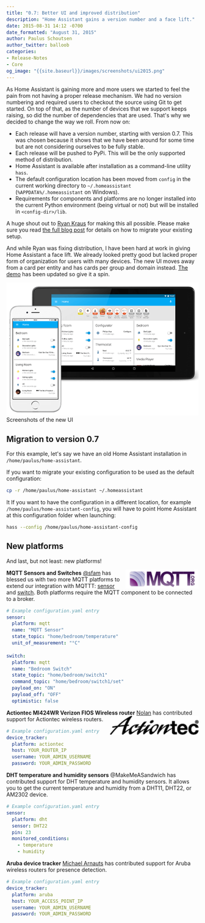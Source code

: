 ```yaml
---
title: "0.7: Better UI and improved distribution"
description: "Home Assistant gains a version number and a face lift."
date: 2015-08-31 14:12 -0700
date_formatted: "August 31, 2015"
author: Paulus Schoutsen
author_twitter: balloob
categories:
- Release-Notes
- Core
og_image: "{{site.baseurl}}/images/screenshots/ui2015.png"
---
```


As Home Assistant is gaining more and more users we started to feel the pain from not having a proper release mechanism. We had no version numbering and required users to checkout the source using Git to get started. On top of that, as the number of devices that we support keeps raising, so did the number of dependencies that are used. That's why we decided to change the way we roll. From now on:

- Each release will have a version number, starting with version 0.7. This was chosen because it shows that we have been around for some time but are not considering ourselves to be fully stable.
- Each release will be pushed to PyPi. This will be the only supported method of distribution.
- Home Assistant is available after installation as a command-line utility `hass`.
- The default configuration location has been moved from `config` in the current working directory to `~/.homeassistant` (`%APPDATA%/.homeassistant` on Windows).
- Requirements for components and platforms are no longer installed into the current Python environment (being virtual or not) but will be installed in `<config-dir>/lib`.

A huge shout out to [Ryan Kraus](https://github.com/rmkraus) for making this all possible. Please make sure you read [the full blog post][self] for details on how to migrate your existing setup.

[self]: /blog/2015/08/31/version-7-revamped-ui-and-improved-distribution/#read-more

And while Ryan was fixing distribution, I have been hard at work in giving Home Assistant a face lift. We already looked pretty good but lacked proper form of organization for users with many devices. The new UI moves away from a card per entity and has cards per group and domain instead. [The demo](/demo/) has been updated so give it a spin.

<p class='img'>
  <a href='/demo/'>
    <img src='/images/screenshots/ui2015.png' />
  </a>
  Screenshots of the new UI
</p>

<!--more-->

## Migration to version 0.7

For this example, let's say we have an old Home Assistant installation in `/home/paulus/home-assistant`.

If you want to migrate your existing configuration to be used as the default configuration:

```bash
cp -r /home/paulus/home-assistant ~/.homeassistant
```

It If you want to have the configuration in a different location, for example `/home/paulus/home-assistant-config`, you will have to point Home Assistant at this configuration folder when launching:

```bash
hass --config /home/paulus/home-assistant-config
```

## New platforms

And last, but not least: new platforms!

__MQTT Sensors and Switches__
<img src='/images/supported_brands/mqtt.png' style='border:none; box-shadow: none; float: right;' height='50' /> [@sfam](https://github.com/sfam) has blessed us with two more MQTT platforms to extend our integration with MQTTT: [sensor][mqtt-sensor] and [switch][mqtt-switch]. Both platforms require the MQTT component to be connected to a broker.

[mqtt-sensor]: /integrations/sensor.mqtt/
[mqtt-switch]: /integrations/switch.mqtt/

```yaml
# Example configuration.yaml entry
sensor:
  platform: mqtt
  name: "MQTT Sensor"
  state_topic: "home/bedroom/temperature"
  unit_of_measurement: "°C"

switch:
  platform: mqtt
  name: "Bedroom Switch"
  state_topic: "home/bedroom/switch1"
  command_topic: "home/bedroom/switch1/set"
  payload_on: "ON"
  payload_off: "OFF"
  optimistic: false
```

__Actiontec MI424WR Verizon FIOS Wireless router__
<img src='/images/supported_brands/actiontec.png' style='border:none; box-shadow: none; float: right;' height='50' /> [Nolan](https://github.com/nkgilley) has contributed support for Actiontec wireless routers.

```yaml
# Example configuration.yaml entry
device_tracker:
  platform: actiontec
  host: YOUR_ROUTER_IP
  username: YOUR_ADMIN_USERNAME
  password: YOUR_ADMIN_PASSWORD
```

__DHT temperature and humidity sensors__
@MakeMeASandwich has contributed support for DHT temperature and humidity sensors. It allows you to get the current temperature and humidity from a DHT11, DHT22, or AM2302 device.

```yaml
# Example configuration.yaml entry
sensor:
  platform: dht
  sensor: DHT22
  pin: 23
  monitored_conditions:
    - temperature
    - humidity
```

__Aruba device tracker__
[Michael Arnauts](https://github.com/michaelarnauts) has contributed support for Aruba wireless routers for presence detection.

```yaml
# Example configuration.yaml entry
device_tracker:
  platform: aruba
  host: YOUR_ACCESS_POINT_IP
  username: YOUR_ADMIN_USERNAME
  password: YOUR_ADMIN_PASSWORD
```
